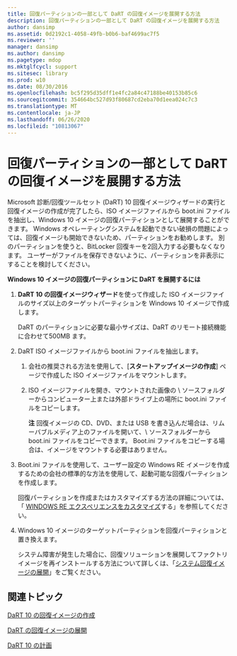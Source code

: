 ```yaml
---
title: 回復パーティションの一部として DaRT の回復イメージを展開する方法
description: 回復パーティションの一部として DaRT の回復イメージを展開する方法
author: dansimp
ms.assetid: 0d2192c1-4058-49fb-b0b6-baf4699ac7f5
ms.reviewer: ''
manager: dansimp
ms.author: dansimp
ms.pagetype: mdop
ms.mktglfcycl: support
ms.sitesec: library
ms.prod: w10
ms.date: 08/30/2016
ms.openlocfilehash: bc5f295d35dff1e4fc2a84c47188be40153b85c6
ms.sourcegitcommit: 354664bc527d93f80687cd2eba70d1eea024c7c3
ms.translationtype: MT
ms.contentlocale: ja-JP
ms.lasthandoff: 06/26/2020
ms.locfileid: "10813067"
---
```

# 回復パーティションの一部として DaRT の回復イメージを展開する方法


Microsoft 診断/回復ツールセット (DaRT) 10 回復イメージウィザードの実行と回復イメージの作成が完了したら、ISO イメージファイルから boot.ini ファイルを抽出し、Windows 10 イメージの回復パーティションとして展開することができます。 Windows オペレーティングシステムを起動できない破損の問題によっては、回復イメージも開始できないため、パーティションをお勧めします。 別のパーティションを使うと、BitLocker 回復キーを2回入力する必要もなくなります。 ユーザーがファイルを保存できないように、パーティションを非表示にすることを検討してください。

**Windows 10 イメージの回復パーティションに DaRT を展開するには**

1.  **DaRT 10 の回復イメージウィザード**を使って作成した ISO イメージファイルのサイズ以上のターゲットパーティションを Windows 10 イメージで作成します。

    DaRT のパーティションに必要な最小サイズは、DaRT のリモート接続機能に合わせて500MB ます。

2.  DaRT ISO イメージファイルから boot.ini ファイルを抽出します。

    1.  会社の推奨される方法を使用して、[**スタートアップイメージの作成**] ページで作成した ISO イメージファイルをマウントします。

    2.  ISO イメージファイルを開き、マウントされた画像の \\ ソースフォルダーからコンピューター上または外部ドライブ上の場所に boot.ini ファイルをコピーします。

        **注** 回復イメージの CD、DVD、または USB を書き込んだ場合は、リムーバブルメディア上のファイルを開いて、\\ ソースフォルダーから boot.ini ファイルをコピーできます。 Boot.ini ファイルをコピーする場合は、イメージをマウントする必要はありません。

         

3.  Boot.ini ファイルを使用して、ユーザー設定の Windows RE イメージを作成するための会社の標準的な方法を使用して、起動可能な回復パーティションを作成します。

    回復パーティションを作成またはカスタマイズする方法の詳細については、「 [WINDOWS RE エクスペリエンスをカスタマイズ](https://go.microsoft.com/fwlink/?LinkId=214222)する」を参照してください。

4.  Windows 10 イメージのターゲットパーティションを回復パーティションと置き換えます。

    システム障害が発生した場合に、回復ソリューションを展開してファクトリイメージを再インストールする方法について詳しくは、「[システム回復イメージの展開](https://go.microsoft.com/fwlink/?LinkId=214221)」をご覧ください。

## 関連トピック


[DaRT 10 の回復イメージの作成](creating-the-dart-10-recovery-image.md)

[DaRT の回復イメージの展開](deploying-the-dart-recovery-image-dart-10.md)

[DaRT 10 の計画](planning-for-dart-10.md)

 

 





